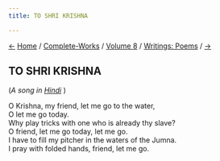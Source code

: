 ```yaml
---
title: TO SHRI KRISHNA

---
```

<div>

[←](shiva_in_ecstasy.htm) [Home](../../../index.htm) /
[Complete-Works](../../complete_works.htm) / [Volume
8](../volume_8_contents.htm) / [Writings:
Poems](writings_poems_contents.htm) / [→](a_hymn_to.htm)

  

## TO SHRI KRISHNA

(*A song in [Hindi](krishna.pdf)* )

O Krishna, my friend, let me go to the water,  
O let me go today.  
Why play tricks with one who is already thy slave?  
O friend, let me go today, let me go.  
I have to fill my pitcher in the waters of the Jumna.  
I pray with folded hands, friend, let me go.

</div>
